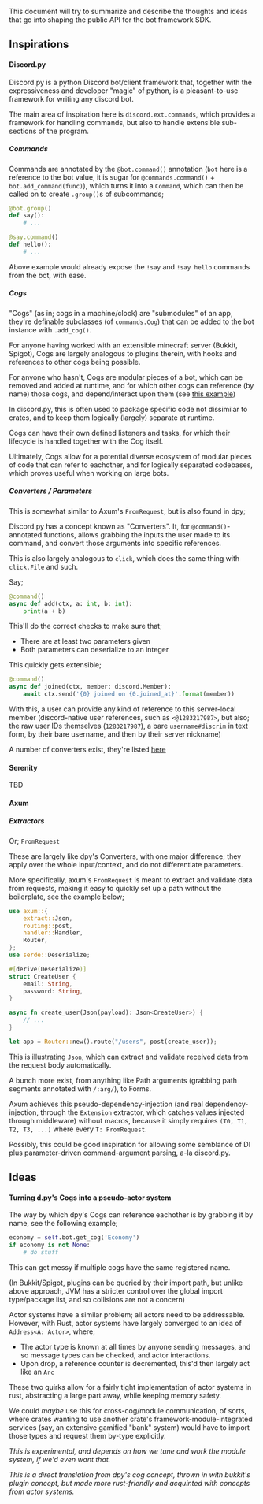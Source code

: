 This document will try to summarize and describe the thoughts and ideas that go into shaping the
public API for the bot framework SDK.

## Inspirations

#### Discord.py

Discord.py is a python Discord bot/client framework that, together with the expressiveness and
developer "magic" of python, is a pleasant-to-use framework for writing any discord bot.

The main area of inspiration here is `discord.ext.commands`, which provides a framework for handling
commands, but also to handle extensible sub-sections of the program.

##### Commands

Commands are annotated by the `@bot.command()` annotation (`bot` here is a reference to the bot
value, it is sugar for `@commands.command()` + `bot.add_command(func)`), which turns it into a
`Command`, which can then be called on to create `.group()`s of subcommands;

```py
@bot.group()
def say():
    # ...

@say.command()
def hello():
    # ...
```

Above example would already expose the `!say` and `!say hello` commands from the bot, with ease.

##### Cogs

"Cogs" (as in; cogs in a machine/clock) are "submodules" of an app, they're definable subclasses (of
`commands.Cog`) that can be added to the bot instance with `.add_cog()`.

For anyone having worked with an extensible minecraft server (Bukkit, Spigot), Cogs are largely
analogous to plugins therein, with hooks and references to other cogs being possible.

For anyone who hasn't, Cogs are modular pieces of a bot, which can be removed and added at runtime,
and for which other cogs can reference (by name) those cogs, and depend/interact upon them (see
[this example](https://discordpy.readthedocs.io/en/stable/ext/commands/cogs.html#using-cogs))

In discord.py, this is often used to package specific code not dissimilar to crates, and to keep
them logically (largely) separate at runtime.

Cogs can have their own defined listeners and tasks, for which their lifecycle is handled together
with the Cog itself.

Ultimately, Cogs allow for a potential diverse ecosystem of modular pieces of code that can refer to
eachother, and for logically separated codebases, which proves useful when working on large bots.

##### Converters / Parameters

This is somewhat similar to Axum's `FromRequest`, but is also found in dpy;

Discord.py has a concept known as "Converters". It, for `@command()`-annotated functions, allows
grabbing the inputs the user made to its command, and convert those arguments into specific
references.

This is also largely analogous to `click`, which does the same thing with `click.File` and such.

Say;

```py
@command()
async def add(ctx, a: int, b: int):
    print(a + b)
```

This'll do the correct checks to make sure that;
- There are at least two parameters given
- Both parameters can deserialize to an integer

This quickly gets extensible;

```py
@command()
async def joined(ctx, member: discord.Member):
    await ctx.send('{0} joined on {0.joined_at}'.format(member))
```

With this, a user can provide any kind of reference to this server-local member (discord-native user
references, such as `<@1283217987>`, but also; the raw user IDs themselves (`1283217987`), a bare
`username#discrim` in text form, by their bare username, and then by their server nickname)

A number of converters exist, they're listed [here](https://discordpy.readthedocs.io/en/stable/ext/commands/commands.html#discord-converters)

#### Serenity

TBD

#### Axum

##### Extractors

Or; `FromRequest`

These are largely like dpy's Converters, with one major difference; they apply over the whole
input/context, and do not differentiate parameters.

More specifically, axum's `FromRequest` is meant to extract and validate data from requests, making
it easy to quickly set up a path without the boilerplate, see the example below;

```rs
use axum::{
    extract::Json,
    routing::post,
    handler::Handler,
    Router,
};
use serde::Deserialize;

#[derive(Deserialize)]
struct CreateUser {
    email: String,
    password: String,
}

async fn create_user(Json(payload): Json<CreateUser>) {
    // ...
}

let app = Router::new().route("/users", post(create_user));
```

This is illustrating `Json`, which can extract and validate received data from the request body automatically.

A bunch more exist, from anything like Path arguments (grabbing path segments annotated with
`/:arg/`), to Forms.

Axum achieves this pseudo-dependency-injection (and real dependency-injection, through the
`Extension` extractor, which catches values injected through middleware) without macros, because it
simply requires `(T0, T1, T2, T3, ...)` where every `T: FromRequest`.

Possibly, this could be good inspiration for allowing some semblance of DI plus parameter-driven
command-argument parsing, a-la discord.py.

## Ideas

#### Turning d.py's Cogs into a pseudo-actor system

The way by which dpy's Cogs can reference eachother is by grabbing it by name, see the following example;

```py
economy = self.bot.get_cog('Economy')
if economy is not None:
    # do stuff
```

This can get messy if multiple cogs have the same registered name.

(In Bukkit/Spigot, plugins can be queried by their import path, but unlike above approach, JVM has a
stricter control over the global import type/package list, and so collisions are not a concern)

Actor systems have a similar problem; all actors need to be addressable. However, with Rust, actor
systems have largely converged to an idea of `Address<A: Actor>`, where;
- The actor type is known at all times by anyone sending messages, and so message types can be
  checked, and actor interactions.
- Upon drop, a reference counter is decremented, this'd then largely act like an `Arc`

These two quirks allow for a fairly tight implementation of actor systems in rust, abstracting a
large part away, while keeping memory safety.

We could *maybe* use this for cross-cog/module communication, of sorts, where crates wanting to use
another crate's framework-module-integrated services (say, an extensive gamified "bank" system)
would have to import those types and request them by-type explicitly.

*This is experimental, and depends on how we tune and work the module system, if we'd even want that.*

*This is a direct translation from dpy's cog concept, thrown in with bukkit's plugin concept, but
made more rust-friendly and acquinted with concepts from actor systems.*